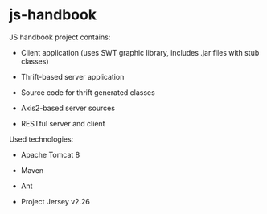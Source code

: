 # js-handbook
JS handbook project contains:

* Client application (uses SWT graphic library, includes .jar files with stub classes)

* Thrift-based server application

* Source code for thrift generated classes

* Axis2-based server sources

* RESTful server and client

Used technologies:
* Apache Tomcat 8

* Maven 

* Ant

* Project Jersey v2.26

